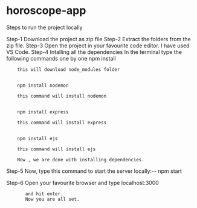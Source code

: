 # horoscope-app
Steps to run the project locally

Step-1 Download the project as zip file
Step-2 Extract the folders from the zip file.
Step-3 Open the project in your favourite code editor. I have used VS Code.
Step-4 Intalling all the dependencies
        In the terminal type the following commands one by one
        npm install
        
        this will download node_modules folder
        
        
        npm install nodemon
        
        this command will install nodemon
        
        
        npm install express
        
        this command will install express
        
        
        npm install ejs
        
        this command will install ejs
        
        Now , we are done with installing dependencies.
        
  Step-5   Now, type this command to start the server locally:--
            npm start
            
            
  Step-6   Open your favourite browser and type 
            localhost:3000
            
           and hit enter.
           Now you are all set.
